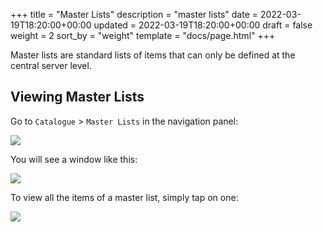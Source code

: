 +++
title = "Master Lists"
description = "master lists"
date = 2022-03-19T18:20:00+00:00
updated = 2022-03-19T18:20:00+00:00
draft = false
weight = 2
sort_by = "weight"
template = "docs/page.html"
+++

Master lists are standard lists of items that can only be defined at the central server level. 

## Viewing Master Lists

Go to `Catalogue` > `Master Lists` in the navigation panel: 

![](/docs/catalogue/images/cat_gotoml.png)

You will see a window like this: 

![](/docs/catalogue/images/cat_mllist.png)


To view all the items of a master list, simply tap on one: 

![](/docs/catalogue/images/cat_mldetail.png)


